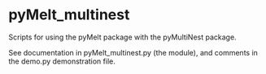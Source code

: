 # pyMelt_multinest
Scripts for using the pyMelt package with the pyMultiNest package.

See documentation in pyMelt_multinest.py (the module), and comments in the demo.py demonstration file.
